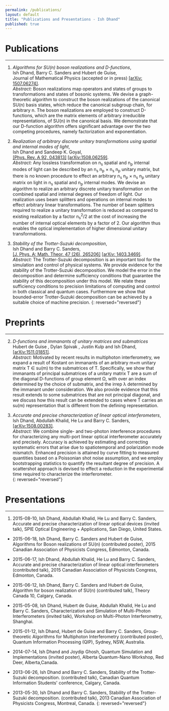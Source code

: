 ```yaml
---
permalink: /publications/
layout: default
title: "Publications and Presentations - Ish Dhand"
published: true
---
```











# Publications
------------------
1. _Algorithms for SU(n) boson realizations and D-functions_,  
Ish Dhand, Barry C. Sanders and Hubert de Guise,  
Journal of Mathematical Physics (accepted or in press)
[[arXiv: 1507.06274]](http://arxiv.org/abs/1507.06274).  
*Abstract:* Boson realizations map operators and states of groups to transformations and states of bosonic systems. We devise a graph-theoretic algorithm to construct the boson realizations of the canonical SU(n) basis states, which reduce the canonical subgroup chain, for arbitrary n. The boson realizations are employed to construct D-functions, which are the matrix elements of arbitrary irreducible representations, of SU(n) in the canonical basis. We demonstrate that our D-function algorithm offers significant advantage over the two competing procedures, namely factorization and exponentiation.

2. _Realization of arbitrary discrete unitary transformations using spatial and internal modes of light_,  
Ish Dhand and Sandeep K. Goyal,  
[[Phys. Rev. A 92, 043813]](http://journals.aps.org/pra/abstract/10.1103/PhysRevA.92.043813)  [[arXiv:1508.06259]](http://arxiv.org/abs/1508.06259).  
*Abstract:* Any lossless transformation on n<sub>s</sub> spatial and n<sub>p</sub> internal modes of light can be described by an n<sub>s</sub> n<sub>p</sub> × n<sub>s</sub> n<sub>p</sub> unitary matrix, but there is no known procedure to effect an arbitrary n<sub>s</sub> n<sub>p</sub> × n<sub>s</sub> n<sub>p</sub> unitary matrix on light in n<sub>s</sub> spatial and n<sub>p</sub> internal modes. We devise an algorithm to realize an arbitrary discrete unitary transformation on the combined spatial and internal degrees of freedom of light. Our realization uses beam splitters and operations on internal modes to effect arbitrary linear transformations. The number of beam splitters required to realize a unitary transformation is reduced as compared to existing realization by a factor n<sub>s</sub><sup>2</sup>/2 at the cost of increasing the number of internal optical elements by a factor of 2. Our algorithm thus enables the optical implementation of higher dimensional unitary transformations.

1. _Stability of the Trotter-Suzuki decomposition_,  
Ish Dhand and Barry C. Sanders,  
[[J. Phys. A: Math. Theor. 47 (26), 265206]](http://iopscience.iop.org/article/10.1088/1751-8113/47/26/265206)  [[arXiv: 1403.3469]](http://arxiv.org/abs/1403.3469).  
*Abstract:* The Trotter-Suzuki decomposition is an important tool for the simulation and control of physical systems. We provide evidence for the stability of the Trotter-Suzuki decomposition. We model the error in the decomposition and determine sufficiency conditions that guarantee the stability of this decomposition under this model. We relate these sufficiency conditions to precision limitations of computing and control in both classical and quantum cases. Furthermore we show that bounded-error Trotter-Suzuki decomposition can be achieved by a suitable choice of machine precision.
{: reversed="reversed"}

# Preprints
------------------
2. _D-functions and immanants of unitary matrices and submatrices_  
Hubert de Guise , Dylan Spivak , Justin Kulp and Ish Dhand,  
[[arXiv:1511.01851]](http://arxiv.org/abs/1511.01851).  
*Abstract:* Motivated by recent results in multiphoton interferometry, we expand a result of Kostant on immanants of an arbitrary m×m unitary matrix T ∈ su(m) to the submatrices of T. Specifically, we show that immanants of principal submatrices of a unitary matrix T are a sum of the diagonal D-functions of group element Ω, with over an index determined by the choice of submatrix, and the irrep λ determined by the immanant under consideration. We also provide evidence that this result extends to some submatrices that are not principal diagonal, and we discuss how this result can be extended to cases where T carries an su(m) representation that is different from the defining representation.  

1. _Accurate and precise characterization of linear optical interferometers_,  
Ish Dhand, Abdullah Khalid, He Lu and Barry C. Sanders,  
[[arXiv:1508.00283]](http://arxiv.org/abs/1508.00283).  
*Abstract:* We combine single- and two-photon interference procedures for characterizing any multi-port linear optical interferometer accurately and precisely. Accuracy is achieved by estimating and correcting systematic errors that arise due to spatiotemporal and polarization mode mismatch. Enhanced precision is attained by curve fitting to measured quantities based on a Poissonian shot noise assumption, and we employ bootstrapping statistics to quantify the resultant degree of precision. A scattershot approach is devised to effect a reduction in the experimental time required to characterize the interferometer.  
{: reversed="reversed"}

# Presentations
------------------

1. 2015-08-10, Ish Dhand, Abdullah Khalid, He Lu and Barry C. Sanders, Accurate and precise characterization of linear optical devices (invited talk), SPIE Optical Engineering + Applications, San Diego, United States. 

* 2015-06-18, Ish Dhand, Barry C. Sanders and Hubert de Guise, Algorithms for Boson realizations of SU(n) (contributed poster), 2015 Canadian Association of Physicists Congress, Edmonton, Canada.

* 2015-06-17, Ish Dhand, Abdullah Khalid, He Lu and Barry C. Sanders, Accurate and precise characterization of linear optical interferometers (contributed talk), 2015 Canadian Association of Physicists Congress, Edmonton, Canada.

* 2015-06-12, Ish Dhand, Barry C. Sanders and Hubert de Guise, Algorithm for boson realization of SU(n) (contributed talk), Theory Canada 10, Calgary, Canada. 

* 2015-05-08, Ish Dhand, Hubert de Guise, Abdullah Khalid, He Lu and Barry C. Sanders, Characterization and Simulation of Multi-Photon Interferometers (invited talk), Workshop on Multi-Photon Interferometry, Shanghai.

* 2015-01-12, Ish Dhand, Hubert de Guise and Barry C. Sanders, Group-theoretic Algorithms for Multiphoton Interferometry (contributed poster), Quantum Information Processing (QIP), Sydney, NSW, Australia. 

* 2014-07-14, Ish Dhand and Joydip Ghosh, Quantum Simulation and Implementations (invited poster), Alberta Quantum-Nano Workshop, Red Deer, Alberta,Canada.

* 2013-06-26, Ish Dhand and Barry C. Sanders, Stability of the Trotter-Suzuki decomposition. (contributed talk), Canadian Quantum Information Students' conference, Calgary, Canada.

* 2013-05-30, Ish Dhand and Barry C. Sanders, Stability of the Trotter-Suzuki decomposition. (contributed talk), 2013 Canadian Association of Physicists Congress, Montreal, Canada.
{: reversed="reversed"}
